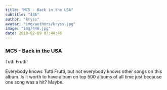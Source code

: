 ```yaml
---
title: "MC5 - Back in the USA"
subtitle: "446"
author: "kryss"
avatar: "img/authors/kryss.jpg"
image: "img/446.jpg"
date: 2018-02-09 07:44:46
---
```


### MC5 - Back in the USA
Tutti Frutti!

Everybody knows Tutti Frutti, but not everybody knows other songs on this album. Is it worth to have album on top 500 albums of all time just because one song was a hit? Maybe. 
